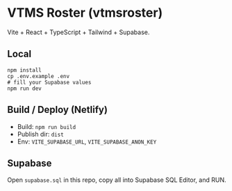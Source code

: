 # VTMS Roster (vtmsroster)

Vite + React + TypeScript + Tailwind + Supabase.

## Local
```
npm install
cp .env.example .env
# fill your Supabase values
npm run dev
```

## Build / Deploy (Netlify)
- Build: `npm run build`
- Publish dir: `dist`
- Env: `VITE_SUPABASE_URL`, `VITE_SUPABASE_ANON_KEY`

## Supabase
Open `supabase.sql` in this repo, copy all into Supabase SQL Editor, and RUN.
